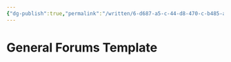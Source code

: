 ```yaml
---
{"dg-publish":true,"permalink":"/written/6-d687-a5-c-44-d8-470-c-b485-a46-a172-b2-e96/","dgHomeLink":true,"dgPassFrontmatter":false}
---
```


# General Forums Template